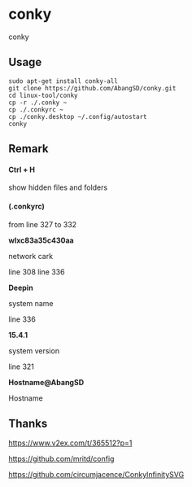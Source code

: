 # conky
conky 



## Usage

```shell
sudo apt-get install conky-all
git clone https://github.com/AbangSD/conky.git
cd linux-tool/conky
cp -r ./.conky ~
cp ./.conkyrc ~
cp ./conky.desktop ~/.config/autostart
conky
```



## Remark

#### Ctrl + H

show hidden files and folders



#### (.conkyrc)

from line 327 to 332

**wlxc83a35c430aa**

network cark



line 308 line 336

**Deepin**

system name



line 336

**15.4.1**

system version



line 321

**Hostname@AbangSD**

Hostname

## Thanks

https://www.v2ex.com/t/365512?p=1

https://github.com/mritd/config

https://github.com/circumjacence/ConkyInfinitySVG
